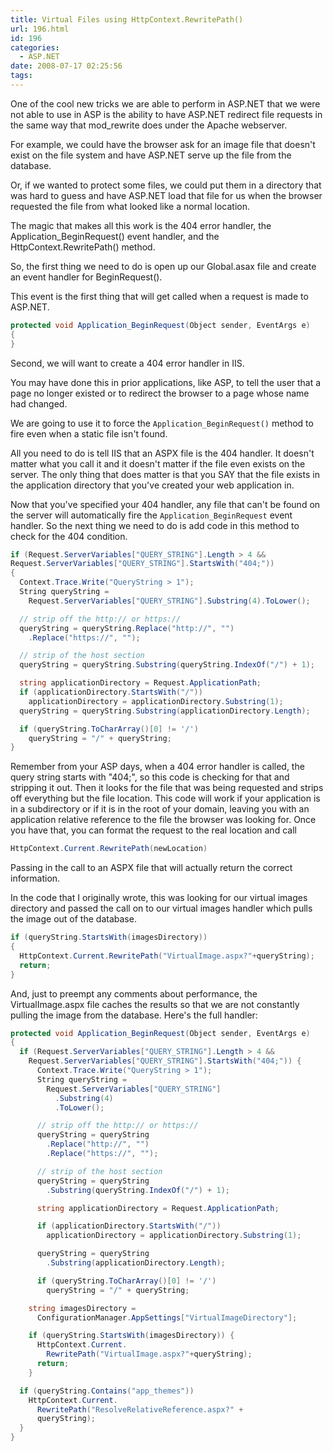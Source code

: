 ```yaml
---
title: Virtual Files using HttpContext.RewritePath()
url: 196.html
id: 196
categories:
  - ASP.NET
date: 2008-07-17 02:25:56
tags:
---
```


One of the cool new tricks we are able to perform in ASP.NET that we were not able to use in ASP is the ability to have ASP.NET redirect file requests in the same way that mod_rewrite does under the Apache webserver.

For example, we could have the browser ask for an image file that doesn't exist on the file system and have ASP.NET serve up the file from the database.

Or, if we wanted to protect some files, we could put them in a directory that was hard to guess and have ASP.NET load that file for us when the browser requested the file from what looked like a normal location.

The magic that makes all this work is the 404 error handler, the Application_BeginRequest() event handler, and the HttpContext.RewritePath() method.

So, the first thing we need to do is open up our Global.asax file and create an event handler for BeginRequest().

This event is the first thing that will get called when a request is made to ASP.NET.

``` csharp
protected void Application_BeginRequest(Object sender, EventArgs e)
{
}
```

Second, we will want to create a 404 error handler in IIS.

You may have done this in prior applications, like ASP, to tell the user that a page no longer existed or to redirect the browser to a page whose name had changed.

We are going to use it to force the `Application_BeginRequest()` method to fire even when a static file isn't found.

All you need to do is tell IIS that an ASPX file is the 404 handler. It doesn't matter what you call it and it doesn't matter if the file even exists on the server. The only thing that does matter is that you SAY that the file exists in the application directory that you've created your web application in.

Now that you've specified your 404 handler, any file that can't be found on the server will automatically fire the `Application_BeginRequest` event handler. So the next thing we need to do is add code in this method to check for the 404 condition.

``` csharp
if (Request.ServerVariables["QUERY_STRING"].Length > 4 &&
Request.ServerVariables["QUERY_STRING"].StartsWith("404;"))
{
  Context.Trace.Write("QueryString > 1");
  String queryString =
    Request.ServerVariables["QUERY_STRING"].Substring(4).ToLower();

  // strip off the http:// or https://
  queryString = queryString.Replace("http://", "")
    .Replace("https://", "");

  // strip of the host section
  queryString = queryString.Substring(queryString.IndexOf("/") + 1);

  string applicationDirectory = Request.ApplicationPath;
  if (applicationDirectory.StartsWith("/"))
    applicationDirectory = applicationDirectory.Substring(1);
  queryString = queryString.Substring(applicationDirectory.Length);

  if (queryString.ToCharArray()[0] != '/')
    queryString = "/" + queryString;
}
```

Remember from your ASP days, when a 404 error handler is called, the query string starts with "404;", so this code is checking for that and stripping it out. Then it looks for the file that was being requested and strips off everything but the file location. This code will work if your application is in a subdirectory or if it is in the root of your domain, leaving you with an application relative reference to the file the browser was looking for. Once you have that, you can format the request to the real location and call

``` csharp
HttpContext.Current.RewritePath(newLocation)
```

Passing in the call to an ASPX file that will actually return the correct information.

In the code that I originally wrote, this was looking for our virtual images directory and passed the call on to our virtual images handler which pulls the image out of the database.

``` csharp
if (queryString.StartsWith(imagesDirectory))
{
  HttpContext.Current.RewritePath("VirtualImage.aspx?"+queryString);
  return;
}
```

And, just to preempt any comments about performance, the VirtualImage.aspx file caches the results so that we are not constantly pulling the image from the database. Here's the full handler:

``` csharp
protected void Application_BeginRequest(Object sender, EventArgs e)
{
  if (Request.ServerVariables["QUERY_STRING"].Length > 4 &&
    Request.ServerVariables["QUERY_STRING"].StartsWith("404;")) {
      Context.Trace.Write("QueryString > 1");
      String queryString =
        Request.ServerVariables["QUERY_STRING"]
          .Substring(4)
          .ToLower();

      // strip off the http:// or https://
      queryString = queryString
        .Replace("http://", "")
        .Replace("https://", "");

      // strip of the host section
      queryString = queryString
        .Substring(queryString.IndexOf("/") + 1);

      string applicationDirectory = Request.ApplicationPath;

      if (applicationDirectory.StartsWith("/"))
        applicationDirectory = applicationDirectory.Substring(1);

      queryString = queryString
        .Substring(applicationDirectory.Length);

      if (queryString.ToCharArray()[0] != '/')
        queryString = "/" + queryString;

    string imagesDirectory =
      ConfigurationManager.AppSettings["VirtualImageDirectory"];

    if (queryString.StartsWith(imagesDirectory)) {
      HttpContext.Current.
        RewritePath("VirtualImage.aspx?"+queryString);
      return;
    }

  if (queryString.Contains("app_themes"))
    HttpContext.Current.
      RewritePath("ResolveRelativeReference.aspx?" +
      queryString);
  }
}
```
